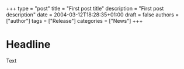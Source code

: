 +++
type = "post"
title = "First post title"
description = "First post description"
date = 2004-03-12T18:28:35+01:00
draft = false
authors = ["author"]
tags = ["Release"]
categories = ["News"]
+++

# Headline
Text

